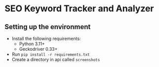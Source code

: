 # SEO Keyword Tracker and Analyzer

## Setting up the environment
- Install the following requirements:
	- Python 3.11+
	- Geckodriver 0.33+
- Run `pip install -r requirements.txt`
- Create a directory in api called `screenshots`
